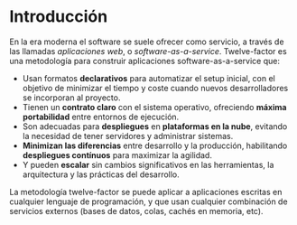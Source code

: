 Introducción
============

En la era moderna el software se suele ofrecer como servicio, a través de las llamadas *aplicaciones web*, o *software-as-a-service*. Twelve-factor es una metodología para construir aplicaciones software-as-a-service que:

* Usan formatos **declarativos** para automatizar el setup inicial, con el objetivo de minimizar el tiempo y coste cuando nuevos desarrolladores se incorporan al proyecto.
* Tienen un **contrato claro** con el sistema operativo, ofreciendo **máxima portabilidad** entre entornos de ejecución.
* Son adecuadas para **despliegues** en **plataformas en la nube**, evitando la necesidad de tener servidores y administrar sistemas.
* **Minimizan las diferencias** entre desarrollo y la producción, habilitando **despliegues contínuos** para maximizar la agilidad.
* Y pueden **escalar** sin cambios significativos en las herramientas, la arquitectura y las prácticas del desarrollo.

La metodología twelve-factor se puede aplicar a aplicaciones escritas en cualquier lenguaje de programación, y que usan cualquier combinación de servicios externos (bases de datos, colas, cachés en memoria, etc).
